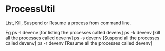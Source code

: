 ProcessUtil
===========

List, Kill, Suspend or Resume a process from command line.

Eg 
ps -l devenv [for listing the processes called devenv]
ps -k devenv [kill all the processes called devenv]
ps -s devenv [Suspend all the processes called devenv]
ps -r devenv [Resume all the processes called devenv]
